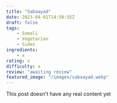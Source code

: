 ```yaml
---
title: "Sabaayad"
date: 2023-04-01T14:50:55Z
draft: false
tags:
    - Somali
    - Vegetarian
    - Sides
ingredients: 
    - x
rating: x
difficulty: x
review: "awaiting review"
featured_image: "/images/sabaayad.webp"
---
```


This post doesn't have any real content yet